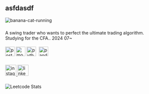 
<h2 align="left">asfdasdf</h2>

![banana-cat-running](https://github.com/kokoavailable/kokoavailable/assets/165033012/06cf2180-072e-4235-ab6f-f77e3fde0cc6)

###
A swing trader who wants to perfect the ultimate trading algorithm.
<br>
Studying for the CFA.. 2024 07~

<link rel="stylesheet" type='text/css' href="https://cdn.jsdelivr.net/gh/devicons/devicon@latest/devicon.min.css" />
          
<div align="left">
  <img src="https://cdn.jsdelivr.net/gh/devicons/devicon/icons/postgresql/postgresql-original.svg" height="30" alt="postgresql logo" />
  <img src="https://cdn.jsdelivr.net/gh/devicons/devicon/icons/mongodb/mongodb-original.svg" height="30" alt="mongodb logo" />
  <img src="https://cdn.jsdelivr.net/gh/devicons/devicon/icons/python/python-original.svg" height="30" alt="python logo"  />
  <div style="display: inline-block; background-color: white; padding: 5px;">
    <img src="https://cdn.jsdelivr.net/gh/devicons/devicon/icons/pandas/pandas-original-wordmark.svg" height="30" alt="pandas logo" />
  </div>
          
          
          
  <img width="12" />
</div>

###
<div align="left">
  <a href="https://www.instagram.com/monsangter_invest">
  <img src="https://img.shields.io/static/v1?message=Instagram&logo=instagram&label=&color=E4405F&logoColor=white&labelColor=&style=for-the-badge" height="35" alt="instagram logo"  />
  </a>
  <img src="https://img.shields.io/static/v1?message=LinkedIn&logo=linkedin&label=&color=0077B5&logoColor=white&labelColor=&style=for-the-badge" height="35" alt="linkedin logo"  />
</div>

###
![Leetcode Stats](https://leetcard.jacoblin.cool/PaulBae?theme=dark&font=Pacifico%20Brush&ext=activity)
